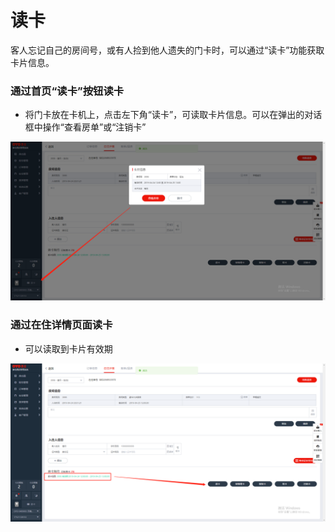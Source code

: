 # 读卡

客人忘记自己的房间号，或有人捡到他人遗失的门卡时，可以通过“读卡”功能获取卡片信息。

### 通过首页“读卡”按钮读卡

* 将门卡放在卡机上，点击左下角“读卡”，可读取卡片信息。可以在弹出的对话框中操作“查看房单”或“注销卡”

![](../../../../.gitbook/assets/image%20%28617%29.png)

### 通过在住详情页面读卡

* 可以读取到卡片有效期

![](../../../../.gitbook/assets/image%20%2839%29.png)

